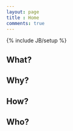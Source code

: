 ```yaml
---
layout: page
title : Home
comments: true
---
```

{% include JB/setup %}

## What?

## Why?

## How?

## Who?